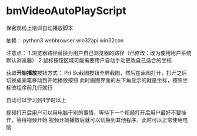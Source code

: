 # bmVideoAutoPlayScript
保密观线上培训自动播放脚本

依赖：
python3
webbrowser
win32api
win32con

注意点：
1.浏览器路径替换为用户自己浏览器的路径（已修改：改为使用用户系统默认浏览器）
2.鼠标按钮区域可能需要用户自动手动更改自己适合的坐标

获取**开始播放**按钮方式：
Prt Sc截图按钮全屏截图，然后在画图打开，打开之后切换成画笔移动到开始播放按钮
此时画图界面的左下角显示的就是坐标，按照坐标改程序前几行就行

自动可以学习到4学时以上

视频打开后用户可以用电脑干别的事情，等待下一个视频打开后用户最好不要操作，等待视频开始
视频开始播放后就可以切换到其他程序，此时可以正常使用电脑
